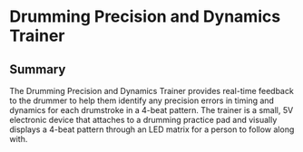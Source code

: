 # Drumming Precision and Dynamics Trainer

## Summary

The Drumming Precision and Dynamics Trainer provides real-time feedback to the drummer to help them identify any precision errors in timing and dynamics for each drumstroke in a 4-beat pattern. The trainer is a small, 5V electronic device that attaches to a drumming practice pad and visually displays a 4-beat pattern through an LED matrix for a person to follow along with.


